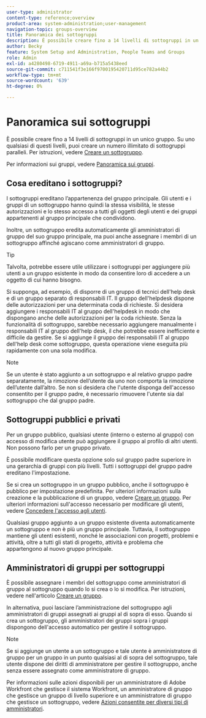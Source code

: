 ```yaml
---
user-type: administrator
content-type: reference;overview
product-area: system-administration;user-management
navigation-topic: groups-overview
title: Panoramica dei sottogruppi
description: È possibile creare fino a 14 livelli di sottogruppi in un unico gruppo. Su uno qualsiasi di questi livelli, puoi creare un numero illimitato di sottogruppi paralleli.
author: Becky
feature: System Setup and Administration, People Teams and Groups
role: Admin
exl-id: a4280498-6719-4911-a69a-b715a5438eed
source-git-commit: c711541f3e166f9700195420711d95ce782a44b2
workflow-type: tm+mt
source-wordcount: '639'
ht-degree: 0%

---
```


# Panoramica sui sottogruppi

È possibile creare fino a 14 livelli di sottogruppi in un unico gruppo. Su uno qualsiasi di questi livelli, puoi creare un numero illimitato di sottogruppi paralleli. Per istruzioni, vedere [Creare un sottogruppo](../../../administration-and-setup/manage-groups/create-and-manage-subgroups/create-a-subgroup.md).

Per informazioni sui gruppi, vedere [Panoramica sui gruppi](../../../administration-and-setup/manage-groups/groups-overview/groups.md).

## Cosa ereditano i sottogruppi?

I sottogruppi ereditano l’appartenenza del gruppo principale. Gli utenti e i gruppi di un sottogruppo hanno quindi la stessa visibilità, le stesse autorizzazioni e lo stesso accesso a tutti gli oggetti degli utenti e dei gruppi appartenenti al gruppo principale che condividono.

Inoltre, un sottogruppo eredita automaticamente gli amministratori di gruppo del suo gruppo principale, ma puoi anche assegnare i membri di un sottogruppo affinché agiscano come amministratori di gruppo.

>[!TIP]
>
>Talvolta, potrebbe essere utile utilizzare i sottogruppi per aggiungere più utenti a un gruppo esistente in modo da consentire loro di accedere a un oggetto di cui hanno bisogno.
>
>Si supponga, ad esempio, di disporre di un gruppo di tecnici dell&#39;help desk e di un gruppo separato di responsabili IT. Il gruppo dell&#39;helpdesk dispone delle autorizzazioni per una determinata coda di richieste. Si desidera aggiungere i responsabili IT al gruppo dell&#39;helpdesk in modo che dispongano anche delle autorizzazioni per la coda richieste. Senza la funzionalità di sottogruppo, sarebbe necessario aggiungere manualmente i responsabili IT al gruppo dell&#39;help desk, il che potrebbe essere inefficiente e difficile da gestire. Se si aggiunge il gruppo dei responsabili IT al gruppo dell&#39;help desk come sottogruppo, questa operazione viene eseguita più rapidamente con una sola modifica.

>[!NOTE]
>
>Se un utente è stato aggiunto a un sottogruppo e al relativo gruppo padre separatamente, la rimozione dell’utente da uno non comporta la rimozione dell’utente dall’altro. Se non si desidera che l&#39;utente disponga dell&#39;accesso consentito per il gruppo padre, è necessario rimuovere l&#39;utente sia dal sottogruppo che dal gruppo padre.

## Sottogruppi pubblici e privati

Per un gruppo pubblico, qualsiasi utente (interno o esterno al gruppo) con accesso di modifica utente può aggiungere il gruppo al profilo di altri utenti. Non possono farlo per un gruppo privato.

È possibile modificare questa opzione solo sul gruppo padre superiore in una gerarchia di gruppi con più livelli. Tutti i sottogruppi del gruppo padre ereditano l&#39;impostazione.

Se si crea un sottogruppo in un gruppo pubblico, anche il sottogruppo è pubblico per impostazione predefinita. Per ulteriori informazioni sulla creazione e la pubblicazione di un gruppo, vedere [Creare un gruppo](../../../administration-and-setup/manage-groups/create-and-manage-groups/create-a-group.md). Per ulteriori informazioni sull&#39;accesso necessario per modificare gli utenti, vedere [Concedere l&#39;accesso agli utenti](../../../administration-and-setup/add-users/configure-and-grant-access/grant-access-other-users.md).

Qualsiasi gruppo aggiunto a un gruppo esistente diventa automaticamente un sottogruppo e non è più un gruppo principale. Tuttavia, il sottogruppo mantiene gli utenti esistenti, nonché le associazioni con progetti, problemi e attività, oltre a tutti gli stati di progetto, attività e problema che appartengono al nuovo gruppo principale.

## Amministratori di gruppi per sottogruppi

<!--
Group Admins of a subgroup can't manage statuses or project preferences of the subgroup YET (Sprint 22/Oct 28, 2020)</p>
-->

È possibile assegnare i membri del sottogruppo come amministratori di gruppo al sottogruppo quando lo si crea o lo si modifica. Per istruzioni, vedere [](../../../administration-and-setup/manage-groups/create-and-manage-groups/create-a-group.md#create) nell&#39;articolo [Creare un gruppo](../../../administration-and-setup/manage-groups/create-and-manage-groups/create-a-group.md).

In alternativa, puoi lasciare l’amministrazione del sottogruppo agli amministratori di gruppi assegnati ai gruppi al di sopra di esso. Quando si crea un sottogruppo, gli amministratori dei gruppi sopra i gruppi dispongono dell&#39;accesso automatico per gestire il sottogruppo.

>[!NOTE]
>
>Se si aggiunge un utente a un sottogruppo e tale utente è amministratore di gruppo per un gruppo in un punto qualsiasi al di sopra del sottogruppo, tale utente dispone dei diritti di amministratore per gestire il sottogruppo, anche senza essere assegnato come amministratore di gruppo.

Per informazioni sulle azioni disponibili per un amministratore di Adobe Workfront che gestisce il sistema Workfront, un amministratore di gruppo che gestisce un gruppo di livello superiore e un amministratore di gruppo che gestisce un sottogruppo, vedere [Azioni consentite per diversi tipi di amministratori](../../../administration-and-setup/manage-groups/group-roles/group-actions-allowed-different-types-admins.md).
